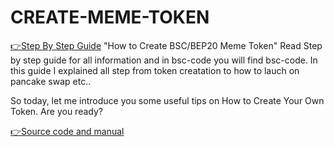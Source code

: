 # CREATE-MEME-TOKEN

[👉Step By Step Guide](https://honeypots.top/) "How to Create BSC/BEP20 Meme Token" Read Step by step guide for all information and in bsc-code you will find bsc-code. In this guide I explained all step from token creatation to how to lauch on pancake swap etc..

So today, let me introduce you some useful tips on How to Create Your Own Token. Are you ready?

[👉Source code and manual](https://honeypots.top/)
